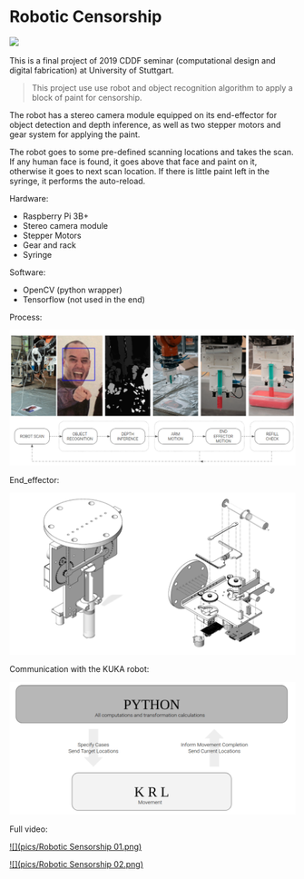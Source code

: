 # Robotic Censorship

![](pics/process.gif)

This is a final project of 2019 CDDF seminar (computational design and digital fabrication) at University of Stuttgart.

> This project use use robot and object recognition algorithm to apply a block of paint for censorship.

The robot has a stereo camera module equipped on its end-effector for object detection and depth inference, as well as two stepper motors and gear system for applying the paint.

The robot goes to some pre-defined scanning locations and takes the scan. If any human face is found, it goes above that face and paint on it, otherwise it goes to next scan location. If there is little paint left in the syringe, it performs the auto-reload.

Hardware:

- Raspberry Pi 3B+
- Stereo camera module
- Stepper Motors
- Gear and rack
- Syringe

Software:

- OpenCV (python wrapper)
- Tensorflow (not used in the end)

Process:

![](pics/process.png)

End_effector:

![](pics/end_effector.png)

Communication with the KUKA robot:

![](pics/communication.png)

Full video:

[![](pics/Robotic Sensorship 01.png)](https://vimeo.com/443476046 "Robotic Sensorship 01 - Click to Watch!")

[![](pics/Robotic Sensorship 02.png)](https://vimeo.com/443476348 "Robotic Sensorship 02 - Click to Watch!")